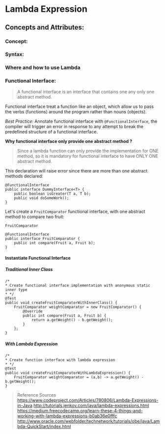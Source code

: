 # Lambda Expression
## Concepts and Attributes:
### Concept:

### Syntax:

### Where and how to use Lambda

### Functional Interface:
> A functional interface is an interface that contains one any only one abstract method.

Functional interface treat a function like an object, which allow us to pass the verbs (functions) around the program rather than nouns (objects).

*Best Practice*: Annotate functional interface with `@FunctionalInterface`, the compiler will trigger an error in response to any attempt to break the predefined structure of a functional interface.

**Why functional interface only provide one abstract method ?**
>Since a lambda function can only provide the implementation for ONE method, so it is mandatory for functional interface to have ONLY ONE abstract method.


This  declaration will raise error since there are more than one abstract methods declared:
```
@FunctionalInterface
public interface DummyInterface<T> {
    public boolean isGreater(T a, T b);
    public void doSomeWork();
}
```

Let's create a `FruitComparator` functional interface, with one abstract method to compare two fruit:

`FruitComparator`
```
@FunctionalInterface
public interface FruitComparator {
    public int compare(Fruit a, Fruit b);
}
```

#### Instantiate Functional Interface
##### Traditional Inner Class
```
/*
* Create functional interface implementation with anonymous static inner type
* */
@Test
public void createFruitComparatorWithInnerClass() {
    FruitComparator weightComparator = new FruitComparator() {
        @Override
        public int compare(Fruit a, Fruit b) {
            return a.getWeight() - b.getWeight();
        }
    };
}
```



##### With Lambda Expression
```
/*
* Create function interface with lambda expression
* */
@Test
public void createFruitComparatorWithLambdaExpression() {
    FruitComparator weightComparator = (a,b) -> a.getWeight() - b.getWeight();
}
```


>Reference Sources
https://www.codeproject.com/Articles/780806/Lambda-Expressions-in-Java
http://tutorials.jenkov.com/java/lambda-expressions.html
https://medium.freecodecamp.org/learn-these-4-things-and-working-with-lambda-expressions-b0ab36e0fffc
http://www.oracle.com/webfolder/technetwork/tutorials/obe/java/Lambda-QuickStart/index.html